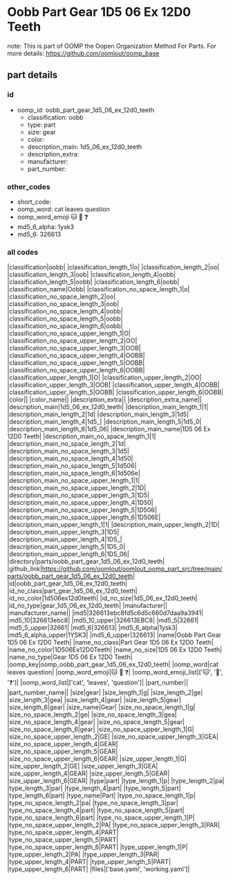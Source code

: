 # Oobb Part Gear 1D5 06 Ex 12D0 Teeth  

note: This is part of OOMP the Oopen Organization Method For Parts. For more details: https://github.com/oomlout/oomp_base

##  part details





### id
* oomp_id: oobb_part_gear_1d5_06_ex_12d0_teeth
  * classification: oobb
  * type: part
  * size: gear
  * color: 
  * description_main: 1d5_06_ex_12d0_teeth
  * description_extra: 
  * manufacturer: 
  * part_number: 

### other_codes
* short_code: 
* oomp_word: cat leaves question
* oomp_word_emoji :cat: :leaves: :question:
* md5_6_alpha: 1ysk3
* md5_6: 326613

### all codes 
|classification|oobb|
|classification_length_1|o|
|classification_length_2|oo|
|classification_length_3|oob|
|classification_length_4|oobb|
|classification_length_5|oobb|
|classification_length_6|oobb|
|classification_name|Oobb|
|classification_no_space_length_1|o|
|classification_no_space_length_2|oo|
|classification_no_space_length_3|oob|
|classification_no_space_length_4|oobb|
|classification_no_space_length_5|oobb|
|classification_no_space_length_6|oobb|
|classification_no_space_upper_length_1|O|
|classification_no_space_upper_length_2|OO|
|classification_no_space_upper_length_3|OOB|
|classification_no_space_upper_length_4|OOBB|
|classification_no_space_upper_length_5|OOBB|
|classification_no_space_upper_length_6|OOBB|
|classification_upper_length_1|O|
|classification_upper_length_2|OO|
|classification_upper_length_3|OOB|
|classification_upper_length_4|OOBB|
|classification_upper_length_5|OOBB|
|classification_upper_length_6|OOBB|
|color||
|color_name||
|description_extra||
|description_extra_name||
|description_main|1d5_06_ex_12d0_teeth|
|description_main_length_1|1|
|description_main_length_2|1d|
|description_main_length_3|1d5|
|description_main_length_4|1d5_|
|description_main_length_5|1d5_0|
|description_main_length_6|1d5_06|
|description_main_name|1D5 06 Ex 12D0 Teeth|
|description_main_no_space_length_1|1|
|description_main_no_space_length_2|1d|
|description_main_no_space_length_3|1d5|
|description_main_no_space_length_4|1d50|
|description_main_no_space_length_5|1d506|
|description_main_no_space_length_6|1d506e|
|description_main_no_space_upper_length_1|1|
|description_main_no_space_upper_length_2|1D|
|description_main_no_space_upper_length_3|1D5|
|description_main_no_space_upper_length_4|1D50|
|description_main_no_space_upper_length_5|1D506|
|description_main_no_space_upper_length_6|1D506E|
|description_main_upper_length_1|1|
|description_main_upper_length_2|1D|
|description_main_upper_length_3|1D5|
|description_main_upper_length_4|1D5_|
|description_main_upper_length_5|1D5_0|
|description_main_upper_length_6|1D5_06|
|directory|parts/oobb_part_gear_1d5_06_ex_12d0_teeth|
|github_link|https://github.com/oomlout/oomlout_oomp_part_src/tree/main/parts/oobb_part_gear_1d5_06_ex_12d0_teeth|
|id|oobb_part_gear_1d5_06_ex_12d0_teeth|
|id_no_class|part_gear_1d5_06_ex_12d0_teeth|
|id_no_color|1d506ex12d0teeth|
|id_no_size|1d5_06_ex_12d0_teeth|
|id_no_type|gear_1d5_06_ex_12d0_teeth|
|manufacturer||
|manufacturer_name||
|md5|326613ebc8fd5c6d5c660d7daa9a3941|
|md5_10|326613ebc8|
|md5_10_upper|326613EBC8|
|md5_5|32661|
|md5_5_upper|32661|
|md5_6|326613|
|md5_6_alpha|1ysk3|
|md5_6_alpha_upper|1YSK3|
|md5_6_upper|326613|
|name|Oobb Part Gear 1D5 06 Ex 12D0 Teeth|
|name_no_class|Part Gear 1D5 06 Ex 12D0 Teeth|
|name_no_color|1D506Ex12D0Teeth|
|name_no_size|1D5 06 Ex 12D0 Teeth|
|name_no_type|Gear 1D5 06 Ex 12D0 Teeth|
|oomp_key|oomp_oobb_part_gear_1d5_06_ex_12d0_teeth|
|oomp_word|cat leaves question|
|oomp_word_emoji|:cat: :leaves: :question:|
|oomp_word_emoji_list|[':cat:', ':leaves:', ':question:']|
|oomp_word_list|['cat', 'leaves', 'question']|
|part_number||
|part_number_name||
|size|gear|
|size_length_1|g|
|size_length_2|ge|
|size_length_3|gea|
|size_length_4|gear|
|size_length_5|gear|
|size_length_6|gear|
|size_name|Gear|
|size_no_space_length_1|g|
|size_no_space_length_2|ge|
|size_no_space_length_3|gea|
|size_no_space_length_4|gear|
|size_no_space_length_5|gear|
|size_no_space_length_6|gear|
|size_no_space_upper_length_1|G|
|size_no_space_upper_length_2|GE|
|size_no_space_upper_length_3|GEA|
|size_no_space_upper_length_4|GEAR|
|size_no_space_upper_length_5|GEAR|
|size_no_space_upper_length_6|GEAR|
|size_upper_length_1|G|
|size_upper_length_2|GE|
|size_upper_length_3|GEA|
|size_upper_length_4|GEAR|
|size_upper_length_5|GEAR|
|size_upper_length_6|GEAR|
|type|part|
|type_length_1|p|
|type_length_2|pa|
|type_length_3|par|
|type_length_4|part|
|type_length_5|part|
|type_length_6|part|
|type_name|Part|
|type_no_space_length_1|p|
|type_no_space_length_2|pa|
|type_no_space_length_3|par|
|type_no_space_length_4|part|
|type_no_space_length_5|part|
|type_no_space_length_6|part|
|type_no_space_upper_length_1|P|
|type_no_space_upper_length_2|PA|
|type_no_space_upper_length_3|PAR|
|type_no_space_upper_length_4|PART|
|type_no_space_upper_length_5|PART|
|type_no_space_upper_length_6|PART|
|type_upper_length_1|P|
|type_upper_length_2|PA|
|type_upper_length_3|PAR|
|type_upper_length_4|PART|
|type_upper_length_5|PART|
|type_upper_length_6|PART|
|files|['base.yaml', 'working.yaml']|
